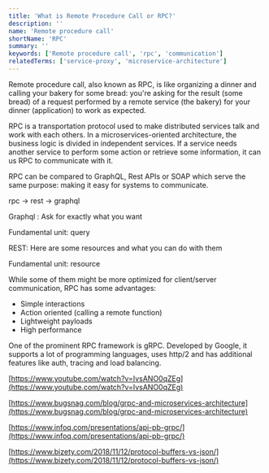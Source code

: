 ```yaml
---
title: 'What is Remote Procedure Call or RPC?'
description: ''
name: 'Remote procedure call'
shortName: 'RPC'
summary: ''
keywords: ['Remote procedure call', 'rpc', 'communication']
relatedTerms: ['service-proxy', 'microservice-architecture']
---
```


Remote procedure call, also known as RPC, is like organizing a dinner and calling your bakery for some bread: you're asking for the result (some bread) of a request performed by a remote service (the bakery) for your dinner (application) to work as expected.

RPC is a transportation protocol used to make distributed services talk and work with each others. In a microservices-oriented architecture, the business logic is divided in independent services. If a service needs another service to perform some action or retrieve some information, it can us RPC to communicate with it.

RPC can be compared to GraphQL, Rest APIs or SOAP which serve the same purpose: making it easy for systems to communicate.

rpc → rest → graphql

Graphql : Ask for exactly what you want

Fundamental unit: query

REST: Here are some resources and what you can do with them

Fundamental unit: resource

While some of them might be more optimized for client/server communication, RPC has some advantages:

- Simple interactions
- Action oriented (calling a remote function)
- Lightweight payloads
- High performance

One of the prominent RPC framework is gRPC. Developed by Google, it supports a lot of programming languages, uses http/2 and has additional features like auth, tracing and load balancing.

[https://www.youtube.com/watch?v=IvsANO0qZEg](https://www.youtube.com/watch?v=IvsANO0qZEg)

[https://www.bugsnag.com/blog/grpc-and-microservices-architecture](https://www.bugsnag.com/blog/grpc-and-microservices-architecture)

[https://www.infoq.com/presentations/api-pb-grpc/](https://www.infoq.com/presentations/api-pb-grpc/)

[https://www.bizety.com/2018/11/12/protocol-buffers-vs-json/](https://www.bizety.com/2018/11/12/protocol-buffers-vs-json/)
